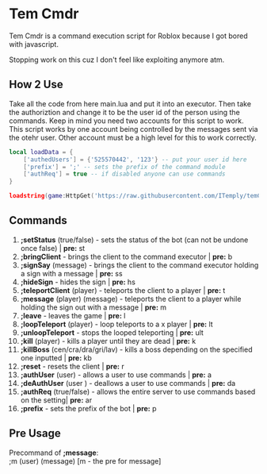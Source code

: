 <h1>Tem Cmdr</h1>

Tem Cmdr is a command execution script for Roblox because I got bored with javascript.

Stopping work on this cuz I don't feel like exploiting anymore atm.

<h2>How 2 Use</h2>

Take all the code from here main.lua and put it into an executor. Then take the authoriztion and change it to be the user id of the person using the commands. Keep in mind you need two accounts for this script to work. This script works by one account being controlled by the messages sent via the otehr user. Other account must be a high level for this to work correctly. 

```lua
local loadData = {
    ['authedUsers'] = {'525570442', '123'} -- put your user id here
    ['prefix'] = ';' -- sets the prefix of the command module
    ['authReq'] = true -- if disabled anyone can use commands
}

loadstring(game:HttpGet('https://raw.githubusercontent.com/ITemply/temCmdr/main/main.lua'))(loadData)
```

<h2>Commands</h2>

1. <b>;setStatus</b> (true/false) - sets the status of the bot (can not be undone once false) | <b>pre:</b> st
2. <b>;bringClient</b> - brings the client to the command executor | <b>pre:</b> b
3. <b>;signSay</b> (message) - brings the client to the command executor holding a sign with a message | <b>pre:</b> ss
4. <b>;hideSign</b> - hides the sign | <b>pre:</b> hs
5. <b>;teleportClient</b> (player) - teleports the client to a player | <b>pre:</b> t
6. <b>;message</b> (player) (message) - teleports the client to a player while holding the sign out with a message | <b>pre:</b> m
7. <b>;leave</b> - leaves the game | <b>pre:</b> l
8. <b>;loopTeleport</b> (player) - loop teleports to a x player | <b>pre:</b> lt
9. <b>;unloopTeleport</b> - stops the looped teleporting | <b>pre:</b> ult
10. <b>;kill</b> (player) - kills a player until they are dead | <b>pre:</b> k
11. <b>;killBoss</b> (cen/cra/dra/gri/lav) - kills a boss depending on the specified one inputted | <b>pre:</b> kb
12. <b>;reset</b> - resets the client | <b>pre:</b> r
13. <b>;authUser</b> (user) - allows a user to use commands | <b>pre:</b> a
14. <b>;deAuthUser</b> (user ) - deallows a user to use commands | <b>pre:</b> da
15. <b>;authReq</b> (true/false) - allows the entire server to use commands based on the setting| <b>pre:</b> ar
16. <b>;prefix</b> - sets the prefix of the bot | <b>pre:</b> p

<h2>Pre Usage</h2>

Precommand of <b>;message</b>:
<br>
;m (user) (message) [m - the pre for message]
